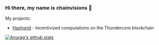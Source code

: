 ### Hi there, my name is chainvisions 👋

My projects:

-  [Hashgrid](https://github.com/chainvisions/hashgrid-contracts) - Incentivized computations on the Thundercore blockchain

[![Anurag's github stats](https://github-readme-stats.vercel.app/api?username=chainvisions&show_icons=true)](https://github.com/anuraghazra/github-readme-stats)
